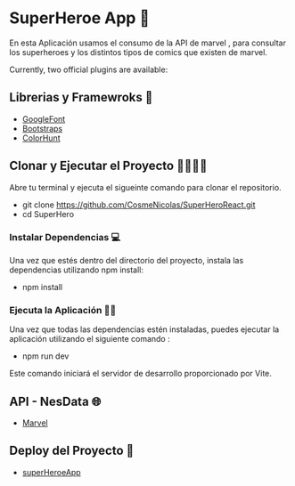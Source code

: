 # SuperHeroe App 🦸

En esta Aplicación usamos el consumo de la API de marvel , para consultar los superheroes y los distintos tipos de comics que existen de marvel.

Currently, two official plugins are available:

## Librerias y Framewroks 🎨

- [GoogleFont](https://fonts.google.com/)
- [Bootstraps](https://react-bootstrap.github.io/) 
- [ColorHunt](https://colorhunt.co/palette/1d2b537e2553ff004dfaef5d)
 
 
## Clonar y Ejecutar el Proyecto 👨‍💻👨‍💻

Abre tu terminal y ejecuta el sigueinte comando para clonar el repositorio.

- git clone https://github.com/CosmeNicolas/SuperHeroReact.git
- cd SuperHero

### Instalar Dependencias 💻

Una vez que estés dentro del directorio del proyecto, instala las dependencias utilizando npm install:

- npm install

### Ejecuta la Aplicación 👨‍💻

Una vez que todas las dependencias estén instaladas, puedes ejecutar la aplicación utilizando el siguiente comando :

- npm run dev 

Este comando iniciará el servidor de desarrollo proporcionado por Vite.

## API - NesData 🌐

- [Marvel](https://developer.marvel.com/)

## Deploy del Proyecto 🥂

- [superHeroeApp](https://superheroereact.netlify.app/)